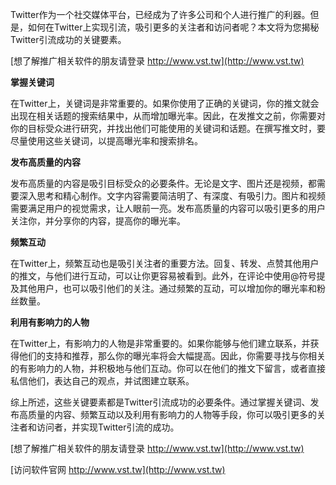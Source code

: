 Twitter作为一个社交媒体平台，已经成为了许多公司和个人进行推广的利器。但是，如何在Twitter上实现引流，吸引更多的关注者和访问者呢？本文将为您揭秘Twitter引流成功的关键要素。

[想了解推广相关软件的朋友请登录 http://www.vst.tw](http://www.vst.tw)

**掌握关键词**

在Twitter上，关键词是非常重要的。如果你使用了正确的关键词，你的推文就会出现在相关话题的搜索结果中，从而增加曝光率。因此，在发推文之前，你需要对你的目标受众进行研究，并找出他们可能使用的关键词和话题。在撰写推文时，要尽量使用这些关键词，以提高曝光率和搜索排名。

**发布高质量的内容**

发布高质量的内容是吸引目标受众的必要条件。无论是文字、图片还是视频，都需要深入思考和精心制作。文字内容需要简洁明了、有深度、有吸引力。图片和视频需要满足用户的视觉需求，让人眼前一亮。发布高质量的内容可以吸引更多的用户关注你，并分享你的内容，提高你的曝光率。

**频繁互动**

在Twitter上，频繁互动也是吸引关注者的重要方法。回复、转发、点赞其他用户的推文，与他们进行互动，可以让你更容易被看到。此外，在评论中使用@符号提及其他用户，也可以吸引他们的关注。通过频繁的互动，可以增加你的曝光率和粉丝数量。

**利用有影响力的人物**

在Twitter上，有影响力的人物是非常重要的。如果你能够与他们建立联系，并获得他们的支持和推荐，那么你的曝光率将会大幅提高。因此，你需要寻找与你相关的有影响力的人物，并积极地与他们互动。你可以在他们的推文下留言，或者直接私信他们，表达自己的观点，并试图建立联系。

综上所述，这些关键要素都是Twitter引流成功的必要条件。通过掌握关键词、发布高质量的内容、频繁互动以及利用有影响力的人物等手段，你可以吸引更多的关注者和访问者，并实现Twitter引流的成功。

[想了解推广相关软件的朋友请登录 http://www.vst.tw](http://www.vst.tw)


[访问软件官网 http://www.vst.tw](http://www.vst.tw)
